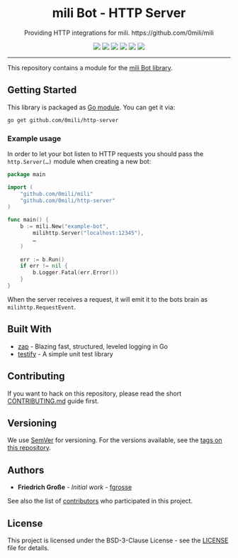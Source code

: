 <h1 align="center">mili Bot - HTTP Server</h1>
<p align="center">Providing HTTP integrations for mili. https://github.com/0mili/mili</p>
<p align="center">
	<a href="https://github.com/0mili/http-server/releases"><img src="https://img.shields.io/github/tag/0mili/http-server.svg?label=version&color=brightgreen"></a>
	<a href="https://circleci.com/gh/0mili/http-server/tree/master"><img src="https://circleci.com/gh/0mili/http-server/tree/master.svg?style=shield"></a>
	<a href="https://goreportcard.com/report/github.com/0mili/http-server"><img src="https://goreportcard.com/badge/github.com/0mili/http-server"></a>
    <a href="https://codecov.io/gh/0mili/http-server"><img src="https://codecov.io/gh/0mili/http-server/branch/master/graph/badge.svg"/></a>
	<a href="https://pkg.go.dev/github.com/0mili/http-server?tab=doc"><img src="https://img.shields.io/badge/godoc-reference-blue.svg?color=blue"></a>
	<a href="https://github.com/0mili/http-server/blob/master/LICENSE"><img src="https://img.shields.io/badge/license-BSD--3--Clause-blue.svg"></a>
</p>

---

This repository contains a module for the [mili Bot library][mili].

## Getting Started

This library is packaged as [Go module][go-modules]. You can get it via:

```bash
go get github.com/0mili/http-server
```

### Example usage

In order to let your bot listen to HTTP requests you should pass the `http.Server(…)`
module when creating a new bot:

```go
package main

import (
	"github.com/0mili/mili"
	"github.com/0mili/http-server"
)

func main() {
	b := mili.New("example-bot",
		milihttp.Server("localhost:12345"),
		…
	)
	
	err := b.Run()
	if err != nil {
		b.Logger.Fatal(err.Error())
	}
}
```

When the server receives a request, it will emit it to the bots brain as `milihttp.RequestEvent`.

## Built With

* [zap](https://github.com/uber-go/zap) - Blazing fast, structured, leveled logging in Go
* [testify](https://github.com/stretchr/testify) - A simple unit test library

## Contributing

If you want to hack on this repository, please read the short [CONTRIBUTING.md](CONTRIBUTING.md)
guide first.

## Versioning

We use [SemVer](http://semver.org/) for versioning. For the versions available,
see the [tags on this repository][tags]. 

## Authors

- **Friedrich Große** - *Initial work* - [fgrosse](https://github.com/fgrosse)

See also the list of [contributors][contributors] who participated in this project.

## License

This project is licensed under the BSD-3-Clause License - see the [LICENSE](LICENSE) file for details.

[mili]: https://github.com/0mili/mili
[go-modules]: https://github.com/golang/go/wiki/Modules
[tags]: https://github.com/0mili/http-server/tags
[contributors]: https://github.com/0mili/http-server/contributors
